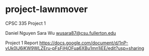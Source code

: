 # project-lawnmover
CPSC 335 Project 1

Daniel Nguyen
Sara Wu wusara87@csu.fullerton.edu

Project 1 Report
https://docs.google.com/document/d/1nP-vUk0lJ6iKW9WLZEru-pFsFiHjOFua6XBu1mn1iEE/edit?usp=sharing
